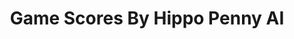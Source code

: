 ---
title: Game Scores By Hippo Penny AI
layout: scoredetail
permalink: /meta-score/octopath-traveler-ii
header:
  teaser: /assets/images/octopath-traveler-ii.jpg
  video:
    id: lgmLN1NHXyE
    provider: youtube
---